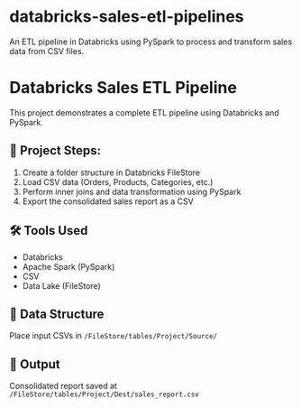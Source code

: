 # databricks-sales-etl-pipelines
 An ETL pipeline in Databricks using PySpark to process and transform sales data from CSV files.
# Databricks Sales ETL Pipeline

This project demonstrates a complete ETL pipeline using Databricks and PySpark.

## 📌 Project Steps:
1. Create a folder structure in Databricks FileStore
2. Load CSV data (Orders, Products, Categories, etc.)
3. Perform inner joins and data transformation using PySpark
4. Export the consolidated sales report as a CSV

## 🛠️ Tools Used
- Databricks
- Apache Spark (PySpark)
- CSV
- Data Lake (FileStore)

## 📁 Data Structure
Place input CSVs in `/FileStore/tables/Project/Source/`

## 🔽 Output
Consolidated report saved at `/FileStore/tables/Project/Dest/sales_report.csv`
